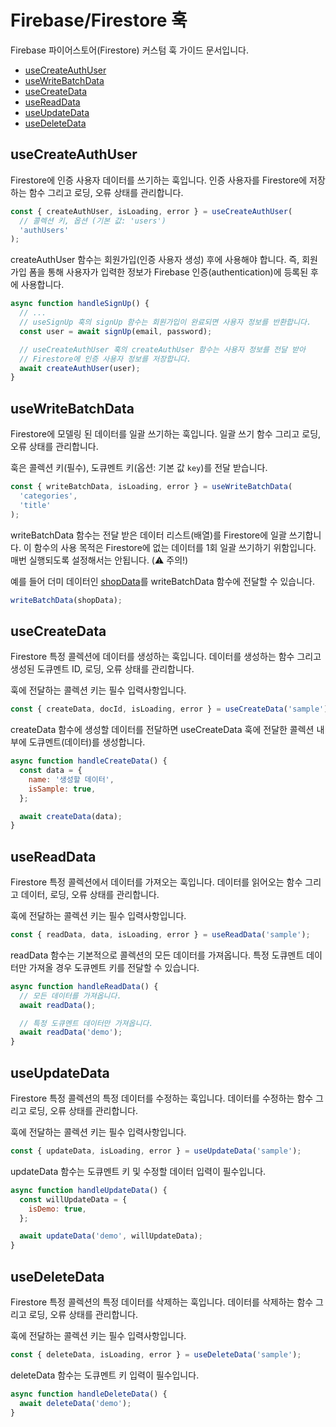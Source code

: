 # Firebase/Firestore 훅

Firebase 파이어스토어(Firestore) 커스텀 훅 가이드 문서입니다.

- [useCreateAuthUser](#usecreateauthuser)
- [useWriteBatchData](#usewritebatchdata)
- [useCreateData](#usecreatedata)
- [useReadData](#usereaddata)
- [useUpdateData](#useupdatedata)
- [useDeleteData](#usedeletedata)

## useCreateAuthUser

Firestore에 인증 사용자 데이터를 쓰기하는 훅입니다.
인증 사용자를 Firestore에 저장하는 함수 그리고 로딩, 오류 상태를 관리합니다.

```jsx
const { createAuthUser, isLoading, error } = useCreateAuthUser(
  // 콜렉션 키, 옵션 (기본 값: 'users')
  'authUsers'
);
```

createAuthUser 함수는 회원가입(인증 사용자 생성) 후에 사용해야 합니다.
즉, 회원가입 폼을 통해 사용자가 입력한 정보가 Firebase 인증(authentication)에 등록된 후에 사용합니다.

```jsx
async function handleSignUp() {
  // ...
  // useSignUp 훅의 signUp 함수는 회원가입이 완료되면 사용자 정보를 반환합니다.
  const user = await signUp(email, password);

  // useCreateAuthUser 훅의 createAuthUser 함수는 사용자 정보를 전달 받아
  // Firestore에 인증 사용자 정보를 저장합니다.
  await createAuthUser(user);
}
```

## useWriteBatchData

Firestore에 모델링 된 데이터를 일괄 쓰기하는 훅입니다.
일괄 쓰기 함수 그리고 로딩, 오류 상태를 관리합니다.

훅은 콜렉션 키(필수), 도큐멘트 키(옵션: 기본 값 `key`)를 전달 받습니다.

```jsx
const { writeBatchData, isLoading, error } = useWriteBatchData(
  'categories',
  'title'
);
```

writeBatchData 함수는 전달 받은 데이터 리스트(배열)를 Firestore에 일괄 쓰기합니다.
이 함수의 사용 목적은 Firestore에 없는 데이터를 1회 일괄 쓰기하기 위함입니다.
매번 실행되도록 설정해서는 안됩니다. (⚠️ 주의!)

예를 들어 더미 데이터인 [shopData](https://gist.github.com/yamoo9/d94f140320402b63d99994436a75093d)를 writeBatchData 함수에 전달할 수 있습니다.

```jsx
writeBatchData(shopData);
```

## useCreateData

Firestore 특정 콜렉션에 데이터를 생성하는 훅입니다.
데이터를 생성하는 함수 그리고 생성된 도큐멘트 ID, 로딩, 오류 상태를 관리합니다.

훅에 전달하는 콜렉션 키는 필수 입력사항입니다.

```jsx
const { createData, docId, isLoading, error } = useCreateData('sample');
```

createData 함수에 생성할 데이터를 전달하면 useCreateData 훅에 전달한 콜렉션 내부에 도큐멘트(데이터)를 생성합니다.

```jsx
async function handleCreateData() {
  const data = {
    name: '생성할 데이터',
    isSample: true,
  };

  await createData(data);
}
```

## useReadData

Firestore 특정 콜렉션에서 데이터를 가져오는 훅입니다.
데이터를 읽어오는 함수 그리고 데이터, 로딩, 오류 상태를 관리합니다.

훅에 전달하는 콜렉션 키는 필수 입력사항입니다.

```jsx
const { readData, data, isLoading, error } = useReadData('sample');
```

readData 함수는 기본적으로 콜렉션의 모든 데이터를 가져옵니다.
특정 도큐멘트 데이터만 가져올 경우 도큐멘트 키를 전달할 수 있습니다.

```jsx
async function handleReadData() {
  // 모든 데이터를 가져옵니다.
  await readData();

  // 특정 도큐멘트 데이터만 가져옵니다.
  await readData('demo');
}
```

## useUpdateData

Firestore 특정 콜렉션의 특정 데이터를 수정하는 훅입니다.
데이터를 수정하는 함수 그리고 로딩, 오류 상태를 관리합니다.

훅에 전달하는 콜렉션 키는 필수 입력사항입니다.

```jsx
const { updateData, isLoading, error } = useUpdateData('sample');
```

updateData 함수는 도큐멘트 키 및 수정할 데이터 입력이 필수입니다.

```jsx
async function handleUpdateData() {
  const willUpdateData = {
    isDemo: true,
  };

  await updateData('demo', willUpdateData);
}
```

## useDeleteData

Firestore 특정 콜렉션의 특정 데이터를 삭제하는 훅입니다.
데이터를 삭제하는 함수 그리고 로딩, 오류 상태를 관리합니다.

훅에 전달하는 콜렉션 키는 필수 입력사항입니다.

```jsx
const { deleteData, isLoading, error } = useDeleteData('sample');
```

deleteData 함수는 도큐멘트 키 입력이 필수입니다.

```jsx
async function handleDeleteData() {
  await deleteData('demo');
}
```
